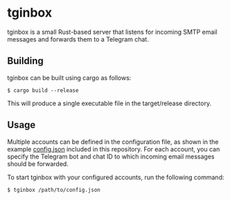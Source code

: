 # tginbox

tginbox is a small Rust-based server that listens for incoming SMTP email messages and forwards them to a Telegram chat.

## Building

tginbox can be built using cargo as follows:

```
$ cargo build --release
```

This will produce a single executable file in the target/release directory.

## Usage

Multiple accounts can be defined in the configuration file, as shown in the example [config.json](config.json) included in this repository. 
For each account, you can specify the Telegram bot and chat ID to which incoming email messages should be forwarded.

To start tginbox with your configured accounts, run the following command:

```
$ tginbox /path/to/config.json
```

